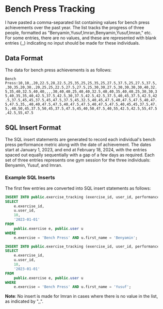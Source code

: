 # Bench Press Tracking

I have pasted a comma-separated list containing values for bench press achievements over the past year. The list tracks the progress of three people, formatted as "Benyamin,Yusuf,Imran,Benyamin,Yusuf,Imran," etc. For some entries, there are no values, and these are represented with blank entries (,,) indicating no input should be made for these individuals.

## Data Format

The data for bench press achievements is as follows:

`Bench Press:10,10,,20,22.5,28,22.5,25,35,25,25,35,25,27.5,37.5,25,27.5,37.5,,30,35,20,30,,20,25,25,22.5,27.5,27.5,25,30,30,27.5,30,30,30,30,40,32.5,35,40,32.5,40,40,,,,30,40,40,25,40,40,32.5,40,40,35,40,40,25,30,30,35,40,35,35,40,42.5,37.5,42.5,30,37.5,42.5,42.5,37.5,40,45,37.5,42.5,42.5,37.5,45,45,37.5,45,47.5,37.5,45,32.5,40,45,47.5,40,47.5,47.5,40,47.5,47.5,35,,40,40,47.5,47.5,40,47.5,47.5,40,47.5,47.5,40,45,45,37.5,47.5,,40,50,45,37.5,50,45,37.5,47.5,45,40,50,47.5,40,55,42.5,42.5,55,47.5,42.5,55,47.5`

## SQL Insert Format

The SQL insert statements are generated to record each individual's bench press performance metric along with the date of achievement. The dates start at January 1, 2023, and end at February 18, 2024, with the entries spaced out equally sequentially with a gap of a few days as required. Each set of three entries represents one gym session for the three individuals: Benyamin, Yusuf, and Imran.

### Example SQL Inserts

The first few entries are converted into SQL insert statements as follows:

```sql
INSERT INTO public.exercise_tracking (exercise_id, user_id, performance_metric, created_date)
SELECT 
    e.exercise_id,
    u.user_id,
    10,
    '2023-01-01'
FROM
    public.exercise e, public.user u
WHERE
    e.exercise = 'Bench Press' AND u.first_name = 'Benyamin';

INSERT INTO public.exercise_tracking (exercise_id, user_id, performance_metric, created_date)
SELECT 
    e.exercise_id,
    u.user_id,
    10,
    '2023-01-01'
FROM
    public.exercise e, public.user u
WHERE
    e.exercise = 'Bench Press' AND u.first_name = 'Yusuf';
```

**Note**: No insert is made for Imran in cases where there is no value in the list, as indicated by ",,".